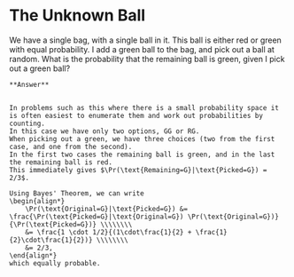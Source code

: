 # The Unknown Ball


We have a single bag, with a single ball in it.
This ball is either red or green with equal probability.
I add a green ball to the bag, and pick out a ball at random.
What is the probability that the remaining ball is green, given I pick out a green ball?

````{toggle} Click to reveal answer
**Answer**


In problems such as this where there is a small probability space it is often easiest to enumerate them and work out probabilities by counting.
In this case we have only two options, GG or RG.
When picking out a green, we have three choices (two from the first case, and one from the second).
In the first two cases the remaining ball is green, and in the last the remaining ball is red.
This immediately gives $\Pr(\text{Remaining=G}|\text{Picked=G}) = 2/3$.

Using Bayes' Theorem, we can write
\begin{align*}
    \Pr(\text{Original=G}|\text{Picked=G}) &= \frac{\Pr(\text{Picked=G}|\text{Original=G}) \Pr(\text{Original=G})}{\Pr(\text{Picked=G})} \\\\\\\\
    &= \frac{1 \cdot 1/2}{(1\cdot\frac{1}{2} + \frac{1}{2}\cdot\frac{1}{2})} \\\\\\\\
    &= 2/3,
\end{align*}
which equally probable.


````




